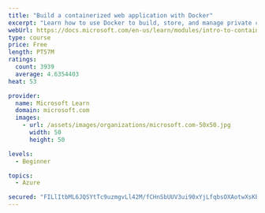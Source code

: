 ```yaml
---
title: "Build a containerized web application with Docker"
excerpt: "Learn how to use Docker to build, store, and manage private container images with the Azure Container Registry."
webUrl: https://docs.microsoft.com/en-us/learn/modules/intro-to-containers/
type: course
price: Free
length: PT57M
ratings:
  count: 3939
  average: 4.6354403
heat: 53

provider:
  name: Microsoft Learn
  domain: microsoft.com
  images:
    - url: /assets/images/organizations/microsoft.com-50x50.jpg
      width: 50
      height: 50

levels:
  - Beginner

topics:
  - Azure

secured: "FILlItbML6JQSYtTc9uzmgvLl42M/fCHnSbUUV3ui90xYjLfqbsOXAotwXsKbYNebn7Kyb8Rj/wK8GJqZPyueTfJel5HfkMrPmelcPL59qu7KFoC0ZZi4QrWhUYrKwb4ZPqPp5W13unS/m/NNxN+ptLCAqgP1pWd1CUIruVvmpNkzcpts/Kr6fIBpACxhEbi1aeKGu12peo77rZJfEzjLZDENRrxBs8aHC/Zcp6E0MBqsXJcoRIIOflYkihpx/gBVHRi2aCpUiOh85fBqt6WowFW+0XGcAGpbwdq0XItZcvkouQZqQ8GVfT03kLuh0G7RgonurXzJlcJNX1rrGmTQFufQUwBF1VtQFDE8tiolGSK1c0cFBlywXeWNPPIB+onm6DO0A3RTqynRfHSk052rE9g1z3qy4nr9azCkQ0S9nA=;RH2hSoBzu3jg721URTByfA=="
---
```


